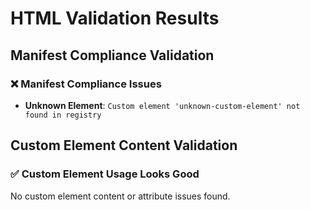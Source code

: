 # HTML Validation Results

## Manifest Compliance Validation

### ❌ Manifest Compliance Issues

- **Unknown Element**: `Custom element 'unknown-custom-element' not found in registry`

## Custom Element Content Validation

### ✅ Custom Element Usage Looks Good

No custom element content or attribute issues found.
